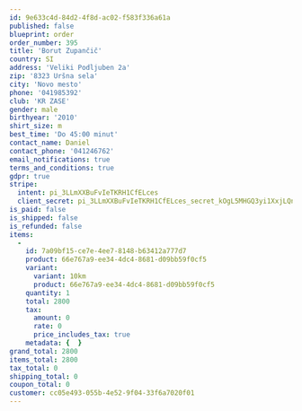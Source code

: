 ```yaml
---
id: 9e633c4d-84d2-4f8d-ac02-f583f336a61a
published: false
blueprint: order
order_number: 395
title: 'Borut Zupančič'
country: SI
address: 'Veliki Podljuben 2a'
zip: '8323 Uršna sela'
city: 'Novo mesto'
phone: '041985392'
club: 'KR ZASE'
gender: male
birthyear: '2010'
shirt_size: m
best_time: 'Do 45:00 minut'
contact_name: Daniel
contact_phone: '041246762'
email_notifications: true
terms_and_conditions: true
gdpr: true
stripe:
  intent: pi_3LLmXXBuFvIeTKRH1CfELces
  client_secret: pi_3LLmXXBuFvIeTKRH1CfELces_secret_kOgL5MHGQ3yi1XxjLQnQS9oQ4
is_paid: false
is_shipped: false
is_refunded: false
items:
  -
    id: 7a09bf15-ce7e-4ee7-8148-b63412a777d7
    product: 66e767a9-ee34-4dc4-8681-d09bb59f0cf5
    variant:
      variant: 10km
      product: 66e767a9-ee34-4dc4-8681-d09bb59f0cf5
    quantity: 1
    total: 2800
    tax:
      amount: 0
      rate: 0
      price_includes_tax: true
    metadata: {  }
grand_total: 2800
items_total: 2800
tax_total: 0
shipping_total: 0
coupon_total: 0
customer: cc05e493-055b-4e52-9f04-33f6a7020f01
---
```

